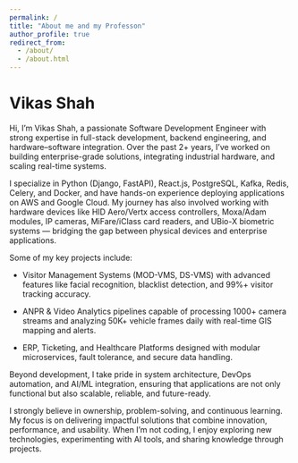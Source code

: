 ```yaml
---
permalink: /
title: "About me and my Professon"
author_profile: true
redirect_from: 
  - /about/
  - /about.html
---
```

Vikas Shah
======
Hi, I’m Vikas Shah, a passionate Software Development Engineer with strong expertise in full-stack development, backend engineering, and hardware–software integration. Over the past 2+ years, I’ve worked on building enterprise-grade solutions, integrating industrial hardware, and scaling real-time systems.

I specialize in Python (Django, FastAPI), React.js, PostgreSQL, Kafka, Redis, Celery, and Docker, and have hands-on experience deploying applications on AWS and Google Cloud. My journey has also involved working with hardware devices like HID Aero/Vertx access controllers, Moxa/Adam modules, IP cameras, MiFare/iClass card readers, and UBio-X biometric systems — bridging the gap between physical devices and enterprise applications.

Some of my key projects include:

 - Visitor Management Systems (MOD-VMS, DS-VMS) with advanced features like facial recognition, blacklist detection, and 99%+ visitor tracking accuracy.

 - ANPR & Video Analytics pipelines capable of processing 1000+ camera streams and analyzing 50K+ vehicle frames daily with real-time GIS mapping and alerts.

 - ERP, Ticketing, and Healthcare Platforms designed with modular microservices, fault tolerance, and secure data handling.

Beyond development, I take pride in system architecture, DevOps automation, and AI/ML integration, ensuring that applications are not only functional but also scalable, reliable, and future-ready.

I strongly believe in ownership, problem-solving, and continuous learning. My focus is on delivering impactful solutions that combine innovation, performance, and usability. When I’m not coding, I enjoy exploring new technologies, experimenting with AI tools, and sharing knowledge through projects.
